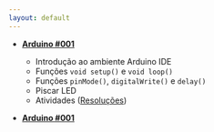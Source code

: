 ```yaml
---
layout: default
---
```



* [**Arduino #001**](https://github.com/italohdc/arduino-101/blob/master/Arduino-001.md)
  * Introdução ao ambiente Arduino IDE
  * Funções ``void setup()`` e ``void loop()``
  * Funções ``pinMode()``, ``digitalWrite()`` e ``delay()``
  * Piscar LED
  * Atividades ([Resoluções](https://github.com/italohdc/arduino-101/tree/master/Atividades/Arduino-001))

* [**Arduino #001**](https://italohdc.github.io/arduino-101/arduino-001/)


<div class="posts">
</div>
